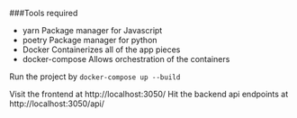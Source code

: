 ###Tools required
* yarn
Package manager for Javascript
* poetry
Package manager for python
* Docker
Containerizes all of the app pieces
* docker-compose
Allows orchestration of the containers


Run the project by 
`docker-compose up --build` 

Visit the frontend at http://localhost:3050/
Hit the backend api endpoints at http://localhost:3050/api/
